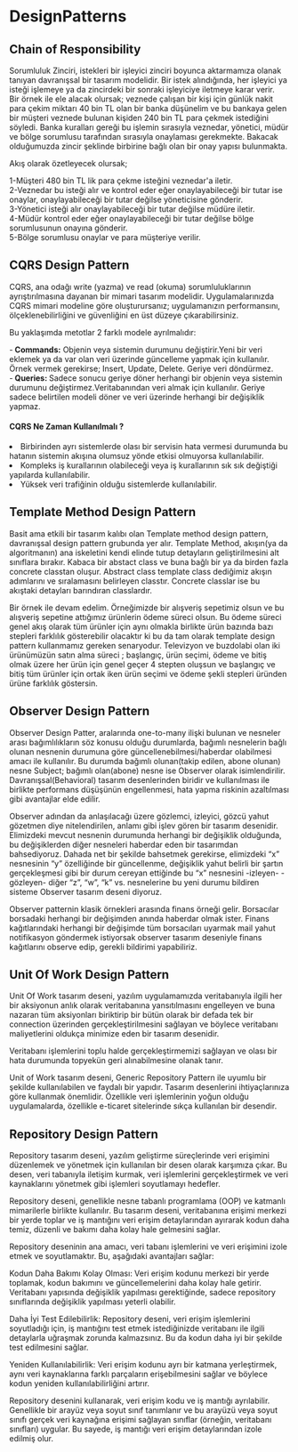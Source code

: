 # DesignPatterns #

## Chain of Responsibility
Sorumluluk Zinciri, istekleri bir işleyici zinciri boyunca aktarmamıza olanak tanıyan davranışsal bir tasarım modelidir. Bir istek alındığında, her işleyici ya isteği işlemeye ya da zincirdeki bir sonraki işleyiciye iletmeye karar verir.</br>
Bir örnek ile ele alacak olursak; veznede çalışan bir kişi için günlük nakit para çekim miktarı 40 bin TL olan bir banka düşünelim ve bu bankaya gelen bir müşteri veznede bulunan kişiden 240 bin TL para çekmek istediğini söyledi. Banka kuralları gereği bu işlemin sırasıyla veznedar, yönetici, müdür ve bölge sorumlusu tarafından sırasıyla onaylaması gerekmekte. Bakacak olduğumuzda zincir şeklinde birbirine bağlı olan bir onay yapısı bulunmakta. 

Akış olarak özetleyecek olursak;

 1-Müşteri 480 bin TL lik para çekme isteğini veznedar'a iletir.</br>
 2-Veznedar bu isteği alır ve kontrol eder eğer onaylayabileceği bir tutar ise onaylar, onaylayabileceği bir tutar değilse yöneticisine gönderir.</br>
 3-Yönetici isteği alır  onaylayabileceği bir tutar değilse müdüre iletir.</br>
 4-Müdür kontrol eder eğer onaylayabileceği bir tutar değilse bölge sorumlusunun onayına gönderir.</br>
 5-Bölge sorumlusu onaylar ve para müşteriye verilir.

## CQRS Design Pattern
CQRS, ana odağı write (yazma) ve read (okuma) sorumluluklarının ayrıştırılmasına dayanan bir mimari tasarım modelidir. 
Uygulamalarınızda CQRS mimari modeline göre oluşturursanız; uygulamanızın performansını, ölçeklenebilirliğini ve güvenliğini en üst düzeye çıkarabilirsiniz.

Bu yaklaşımda metotlar 2 farklı modele ayrılmalıdır:

-<b> Commands:</b> Objenin veya sistemin durumunu değiştirir.Yeni bir veri eklemek ya da var olan veri üzerinde güncelleme yapmak için kullanılır. Örnek vermek gerekirse; Insert, Update, Delete. Geriye veri döndürmez. </br>
-<b> Queries: </b> Sadece sonucu geriye döner herhangi bir objenin veya sistemin durumunu değiştirmez.Veritabanından veri almak için kullanılır. Geriye sadece belirtilen modeli döner ve veri üzerinde herhangi bir değişiklik yapmaz.

#### CQRS Ne Zaman Kullanılmalı ?
<li>Birbirinden ayrı sistemlerde olası bir servisin hata vermesi durumunda bu hatanın sistemin akışına olumsuz yönde etkisi olmuyorsa kullanılabilir.</li>
<li>Kompleks iş kurallarının olabileceği veya iş kurallarının sık sık değiştiği yapılarda kullanılabilir.</li>
<li>Yüksek veri trafiğinin olduğu sistemlerde kullanılabilir.</li>

## Template Method Design Pattern
Basit ama etkili bir tasarım kalıbı olan Template method design pattern, davranışsal design pattern grubunda yer alır.
Template Method, akışın(ya da algoritmanın) ana iskeletini kendi elinde tutup detayların geliştirilmesini alt sınıflara bırakır.
Kabaca bir abstact class ve buna bağlı bir ya da birden fazla concrete classtan oluşur.
Abstract class template class dediğimiz akışın adımlarını ve sıralamasını belirleyen classtır.
Concrete classlar ise bu akıştaki detayları barındıran classlardır.

Bir örnek ile devam edelim. Örneğimizde bir alışveriş sepetimiz olsun ve bu alışveriş sepetine attığımız ürünlerin ödeme süreci olsun. Bu ödeme süreci genel akış olarak tüm ürünler için aynı olmakla birlikte ürün bazında bazı stepleri farklılık gösterebilir olacaktır ki bu da tam olarak template design pattern kullanmamız gereken senaryodur. Televizyon ve buzdolabi olan iki ürünümüzün satın alma süreci ; başlangıç, ürün seçimi, ödeme ve bitiş olmak üzere her ürün için genel geçer 4 stepten oluşsun ve başlangıç ve bitiş tüm ürünler için ortak iken ürün seçimi ve ödeme şekli stepleri üründen ürüne farklılık göstersin.

## Observer Design Pattern
Observer Design Patter, aralarında one-to-many ilişki bulunan ve nesneler arası bağımlılıkların söz konusu olduğu durumlarda, bağımlı nesnelerin bağlı olunan nesnenin durumuna göre güncellenebilmesi/haberdar olabilmesi amacı ile kullanılır. Bu durumda bağımlı olunan(takip edilen, abone olunan) nesne Subject; bağımlı olan(abone) nesne ise Observer olarak isimlendirilir. Davranışsal(Behavioral) tasarım desenlerinden biridir ve kullanılması ile birlikte performans düşüşünün engellenmesi, hata yapma riskinin azaltılması gibi avantajlar elde edilir.

Observer adından da anlaşılacağı üzere gözlemci, izleyici, gözcü yahut gözetmen diye nitelendirilen, anlamı gibi işlev gören bir tasarım desenidir. Elimizdeki mevcut nesnenin durumunda herhangi bir değişiklik olduğunda, bu değişiklerden diğer nesneleri haberdar eden bir tasarımdan bahsediyoruz. Dahada net bir şekilde bahsetmek gerekirse, elimizdeki “x” nesnesinin “y” özelliğinde bir güncellenme, değişiklik yahut belirli bir şartın gerçekleşmesi gibi bir durum cereyan ettiğinde bu “x” nesnesini -izleyen- -gözleyen- diğer “z”, “w”, “k” vs. nesnelerine bu yeni durumu bildiren sisteme Observer tasarım deseni diyoruz.

Observer patternin klasik örnekleri arasında finans örneği gelir. Borsacılar borsadaki herhangi bir değişimden anında haberdar olmak ister. Finans kağıtlarındaki herhangi bir değişimde tüm borsacıları uyarmak mail yahut notifikasyon göndermek istiyorsak observer tasarım deseniyle finans kağıtlarını observe edip, gerekli bildirimi yapabiliriz.

## Unit Of Work Design Pattern
Unit Of Work tasarım deseni, yazılım uygulamamızda veritabanıyla ilgili her bir aksiyonun anlık olarak veritabanına yansıtılmasını engelleyen ve buna nazaran tüm aksiyonları biriktirip bir bütün olarak bir defada tek bir connection üzerinden gerçekleştirilmesini sağlayan ve böylece veritabanı maliyetlerini oldukça minimize eden bir tasarım desenidir.

Veritabanı işlemlerini toplu halde gerçekleştirmemizi sağlayan ve olası bir hata durumunda topyekün geri alınabilmesine olanak tanır.

Unit of Work tasarım deseni, Generic Repository Pattern ile uyumlu bir şekilde kullanılabilen ve faydalı bir yapıdır. Tasarım desenlerini ihtiyaçlarınıza göre kullanmak önemlidir. Özellikle veri işlemlerinin yoğun olduğu uygulamalarda, özellikle e-ticaret sitelerinde sıkça kullanılan bir desendir.

## Repository Design Pattern

Repository tasarım deseni, yazılım geliştirme süreçlerinde veri erişimini düzenlemek ve yönetmek için kullanılan bir desen olarak karşımıza çıkar. Bu desen, veri tabanıyla iletişim kurmak, veri işlemlerini gerçekleştirmek ve veri kaynaklarını yönetmek gibi işlemleri soyutlamayı hedefler.

Repository deseni, genellikle nesne tabanlı programlama (OOP) ve katmanlı mimarilerle birlikte kullanılır. Bu tasarım deseni, veritabanına erişimi merkezi bir yerde toplar ve iş mantığını veri erişim detaylarından ayırarak kodun daha temiz, düzenli ve bakımı daha kolay hale gelmesini sağlar.

Repository deseninin ana amacı, veri tabanı işlemlerini ve veri erişimini izole etmek ve soyutlamaktır. Bu, aşağıdaki avantajları sağlar:

Kodun Daha Bakımı Kolay Olması: Veri erişim kodunu merkezi bir yerde toplamak, kodun bakımını ve güncellemelerini daha kolay hale getirir. Veritabanı yapısında değişiklik yapılması gerektiğinde, sadece repository sınıflarında değişiklik yapılması yeterli olabilir.

Daha İyi Test Edilebilirlik: Repository deseni, veri erişim işlemlerini soyutladığı için, iş mantığını test etmek istediğinizde veritabanı ile ilgili detaylarla uğraşmak zorunda kalmazsınız. Bu da kodun daha iyi bir şekilde test edilmesini sağlar.

Yeniden Kullanılabilirlik: Veri erişim kodunu ayrı bir katmana yerleştirmek, aynı veri kaynaklarına farklı parçaların erişebilmesini sağlar ve böylece kodun yeniden kullanılabilirliğini artırır.

Repository desenini kullanarak, veri erişim kodu ve iş mantığı ayrılabilir. Genellikle bir arayüz veya soyut sınıf tanımlanır ve bu arayüzü veya soyut sınıfı gerçek veri kaynağına erişimi sağlayan sınıflar (örneğin, veritabanı sınıfları) uygular. Bu sayede, iş mantığı veri erişim detaylarından izole edilmiş olur.
